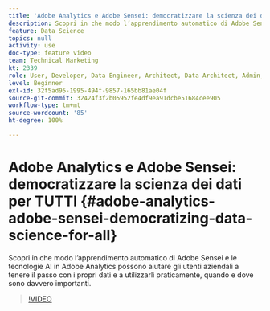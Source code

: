 ```yaml
---
title: 'Adobe Analytics e Adobe Sensei: democratizzare la scienza dei dati per TUTTI'
description: Scopri in che modo l’apprendimento automatico di Adobe Sensei e le tecnologie AI in Adobe Analytics possono aiutare gli utenti aziendali a tenere il passo con i propri dati e a utilizzarli praticamente, quando e dove sono davvero importanti.
feature: Data Science
topics: null
activity: use
doc-type: feature video
team: Technical Marketing
kt: 2339
role: User, Developer, Data Engineer, Architect, Data Architect, Admin, Leader
level: Beginner
exl-id: 32f5ad95-1995-494f-9857-165bb81ae04f
source-git-commit: 32424f3f2b05952fe4df9ea91dcbe51684cee905
workflow-type: tm+mt
source-wordcount: '85'
ht-degree: 100%

---
```


# Adobe Analytics e Adobe Sensei: democratizzare la scienza dei dati per TUTTI {#adobe-analytics-adobe-sensei-democratizing-data-science-for-all}

Scopri in che modo l’apprendimento automatico di Adobe Sensei e le tecnologie AI in Adobe Analytics possono aiutare gli utenti aziendali a tenere il passo con i propri dati e a utilizzarli praticamente, quando e dove sono davvero importanti.

>[!VIDEO](https://video.tv.adobe.com/v/25838/?quality=12)

